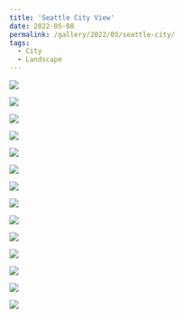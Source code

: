 ```yaml
---
title: 'Seattle City View'
date: 2022-05-08
permalink: /gallery/2022/05/seattle-city/
tags:
  - City
  - Landscape
---
```


![]({{base_path}}/images/22-05-08/DSCF5669.jpg)

![]({{base_path}}/images/22-05-08/DSCF5678.jpg)

![]({{base_path}}/images/22-05-08/DSCF5686.jpg)

![]({{base_path}}/images/22-05-08/DSCF5695.jpg)

![]({{base_path}}/images/22-05-08/DSCF5700.jpg)

![]({{base_path}}/images/22-05-08/DSCF5710.jpg)

![]({{base_path}}/images/22-05-08/DSCF5744.jpg)

![]({{base_path}}/images/22-05-08/DSCF5772.jpg)

![]({{base_path}}/images/22-05-08/DSCF5795.jpg)

![]({{base_path}}/images/22-05-08/DSCF5851.jpg)

![]({{base_path}}/images/22-05-08/DSCF5859.jpg)

![]({{base_path}}/images/22-05-08/DSCF5884.jpg)

![]({{base_path}}/images/22-05-08/DSCF5902.jpg)

![]({{base_path}}/images/22-05-08/DSCF5968.jpg)